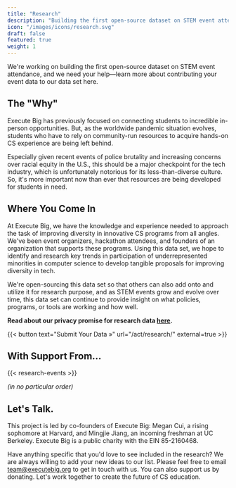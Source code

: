 ```yaml
---
title: "Research"
description: "Building the first open-source dataset on STEM event attendance to identify trends among students of underrepresented demographics and develop ways to improve diversity in CS."
icon: "/images/icons/research.svg"
draft: false
featured: true
weight: 1
---
```


We're working on building the first open-source dataset on STEM event attendance, and we need your help—learn more about contributing your event data to our data set here.

## The "Why"

Execute Big has previously focused on connecting students to incredible in-person opportunities. But, as the worldwide pandemic situation evolves, students who have to rely on community-run resources to acquire hands-on CS experience are being left behind.

Especially given recent events of police brutality and increasing concerns over racial equity in the U.S., this should be a major checkpoint for the tech industry, which is unfortunately notorious for its less-than-diverse culture. So, it's more important now than ever that resources are being developed for students in need.

## Where You Come In

At Execute Big, we have the knowledge and experience needed to approach the task of improving diversity in innovative CS programs from all angles. We've been event organizers, hackathon attendees, and founders of an organization that supports these programs. Using this data set, we hope to identify and research key trends in participation of underrepresented minorities in computer science to develop tangible proposals for improving diversity in tech.

We're open-sourcing this data set so that others can also add onto and utilize it for research purpose, and as STEM events grow and evolve over time, this data set can continue to provide insight on what policies, programs, or tools are working and how well.

**Read about our privacy promise for research data [here](/research-privacy).**

{{< button text="Submit Your Data »" url="/act/research/" external=true >}}

## With Support From...

{{< research-events >}}

*(in no particular order)*

## Let's Talk.

This project is led by co-founders of Execute Big: Megan Cui, a rising sophomore at Harvard, and Mingjie Jiang, an incoming freshman at UC Berkeley. Execute Big is a public charity with the EIN 85-2160468.

Have anything specific that you'd love to see included in the research? We are always willing to add your new ideas to our list. Please feel free to email team@executebig.org to get in touch with us. You can also support us by donating. Let's work together to create the future of CS education.